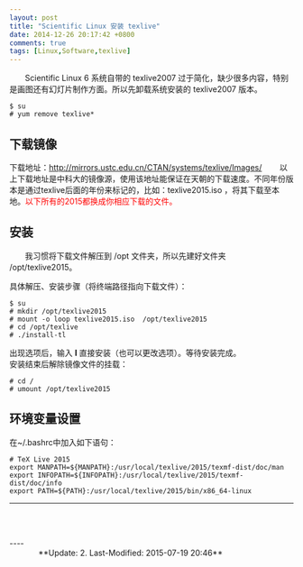 ```yaml
---
layout: post
title: "Scientific Linux 安装 texlive"
date: 2014-12-26 20:17:42 +0800
comments: true
tags: [Linux,Software,texlive]
---
```


&#160; &#160; &#160; &#160;Scientific Linux 6 系统自带的 texlive2007 过于简化，缺少很多内容，特别是画图还有幻灯片制作方面。所以先卸载系统安装的 texlive2007 版本。
~~~shell
$ su
# yum remove texlive*
~~~
<!--more-->
## 下载镜像
下载地址：http://mirrors.ustc.edu.cn/CTAN/systems/texlive/Images/
&#160; &#160; &#160; &#160;以上下载地址是中科大的镜像源，使用该地址能保证在天朝的下载速度。不同年份版本是通过texlive后面的年份来标记的，比如：texlive2015.iso ，将其下载至本地。<font color=red>以下所有的2015都换成你相应下载的文件。</font>

## 安装
&#160; &#160; &#160; &#160;我习惯将下载文件解压到 /opt 文件夹，所以先建好文件夹 /opt/texlive2015。

具体解压、安装步骤（将终端路径指向下载文件）：
~~~shell
$ su
# mkdir /opt/texlive2015
# mount -o loop texlive2015.iso  /opt/texlive2015
# cd /opt/texlive
# ./install-tl
~~~
出现选项后，输入 **I** 直接安装（也可以更改选项）。等待安装完成。  
安装结束后解除镜像文件的挂载：
~~~shell
# cd /
# umount /opt/texlive2015
~~~

## 环境变量设置
在~/.bashrc中加入如下语句：
~~~
# TeX Live 2015
export MANPATH=${MANPATH}:/usr/local/texlive/2015/texmf-dist/doc/man
export INFOPATH=${INFOPATH}:/usr/local/texlive/2015/texmf-dist/doc/info
export PATH=${PATH}:/usr/local/texlive/2015/bin/x86_64-linux
~~~

----
&#160; &#160; &#160; &#160;


<br />
----
&#160; &#160; &#160; &#160; &#160; &#160; &#160; &#160; &#160; &#160; &#160; &#160; &#160; &#160; &#160; &#160; &#160; &#160; &#160; &#160; &#160; &#160; &#160; &#160; &#160; &#160; &#160; &#160; &#160; &#160; &#160; &#160; &#160; &#160; &#160; &#160; &#160; &#160; &#160; &#160; &#160; &#160; &#160; &#160; &#160; &#160; &#160; &#160; &#160; &#160; &#160; &#160; &#160; &#160; &#160; &#160; &#160; &#160; &#160; &#160; &#160; &#160; &#160; &#160; &#160; &#160; &#160;**Update: 2. Last-Modified: 2015-07-19 20:46**
